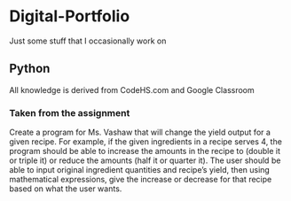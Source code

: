 # Digital-Portfolio

Just some stuff that I occasionally work on

## Python

All knowledge is derived from CodeHS.com and Google Classroom

### Taken from the assignment

Create a program for Ms. Vashaw that will change the yield output for a given recipe. For example, if the given ingredients in a recipe serves 4, the program should be able to increase the amounts in the recipe to (double it or triple it) or reduce the amounts (half it or quarter it). The user should be able to input original ingredient quantities and recipe’s yield, then using mathematical expressions, give the increase or decrease for that recipe based on what the user wants.
